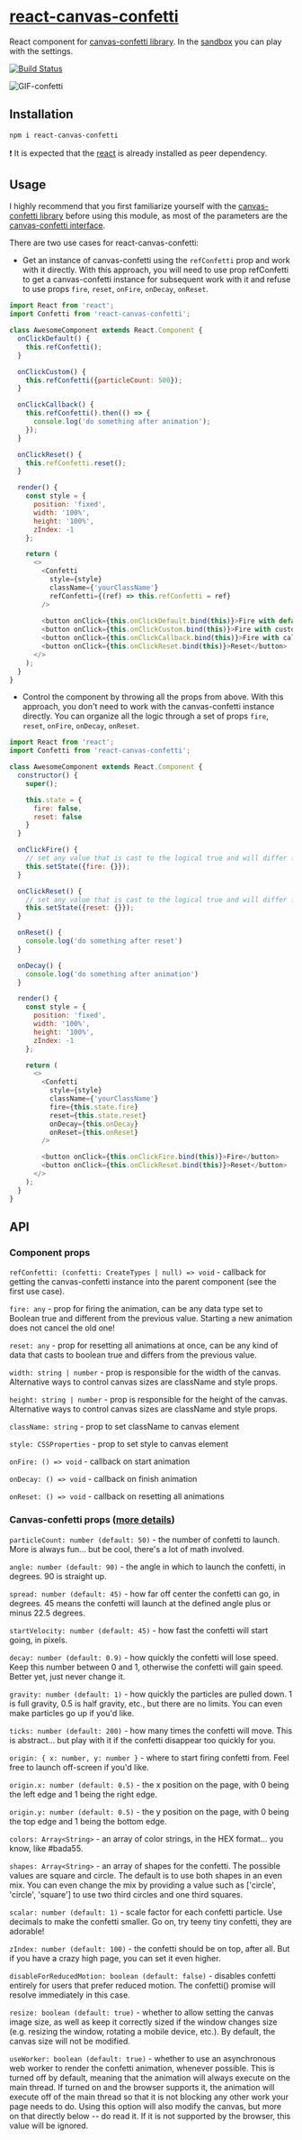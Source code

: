 # [react-canvas-confetti](https://ulitcos.github.io/react-canvas-confetti/)
React component for [canvas-confetti library](https://github.com/catdad/canvas-confetti). In the [sandbox](https://ulitcos.github.io/react-canvas-confetti/playground) you can play with the settings.

[![Build Status](https://travis-ci.com/ulitcos/react-canvas-confetti.svg?branch=master)](https://travis-ci.com/ulitcos/react-canvas-confetti)

![GIF-confetti](./pic/confetti-gif-800.gif)
## Installation
```bash
npm i react-canvas-confetti
```
:exclamation: It is expected that the [react](https://github.com/facebook/react) is already installed as peer dependency.

## Usage
I highly recommend that you first familiarize yourself with the [canvas-confetti library](https://github.com/catdad/canvas-confetti) before using this module, as most of the parameters are the [canvas-confetti interface](https://github.com/catdad/canvas-confetti#options).

There are two use cases for react-canvas-confetti:
- Get an instance of canvas-confetti using the `refConfetti` prop and work with it directly. With this approach, you will need to use prop refConfetti to get a canvas-confetti instance for subsequent work with it and refuse to use props `fire`, `reset`, `onFire`, `onDecay`, `onReset`. 
````javascript
import React from 'react';
import Confetti from 'react-canvas-confetti';

class AwesomeComponent extends React.Component {
  onClickDefault() {
    this.refConfetti();
  }

  onClickCustom() {
    this.refConfetti({particleCount: 500});
  }

  onClickCallback() {
    this.refConfetti().then(() => {
      console.log('do something after animation');
    });
  }

  onClickReset() {
    this.refConfetti.reset();
  }

  render() {
    const style = {
      position: 'fixed',
      width: '100%',
      height: '100%',
      zIndex: -1
    };

    return (
      <>
        <Confetti
          style={style}
          className={'yourClassName'}
          refConfetti={(ref) => this.refConfetti = ref}
        />
        
        <button onClick={this.onClickDefault.bind(this)}>Fire with default</button>
        <button onClick={this.onClickCustom.bind(this)}>Fire with custom</button>
        <button onClick={this.onClickCallback.bind(this)}>Fire with callback</button>
        <button onClick={this.onClickReset.bind(this)}>Reset</button>
      </>
    );
  }
}

````

- Control the component by throwing all the props from above. With this approach, you don't need to work with the canvas-confetti instance directly. You can organize all the logic through a set of props `fire`, `reset`, `onFire`, `onDecay`, `onReset`.
````javascript
import React from 'react';
import Confetti from 'react-canvas-confetti';

class AwesomeComponent extends React.Component {
  constructor() {
    super();

    this.state = {
      fire: false,
      reset: false
    }
  }

  onClickFire() {
    // set any value that is cast to the logical true and will differ from the previous one.
    this.setState({fire: {}});
  }

  onClickReset() {
    // set any value that is cast to the logical true and will differ from the previous one.
    this.setState({reset: {}});
  }

  onReset() {
    console.log('do something after reset')
  }

  onDecay() {
    console.log('do something after animation')
  }

  render() {
    const style = {
      position: 'fixed',
      width: '100%',
      height: '100%',
      zIndex: -1
    };

    return (
      <>
        <Confetti
          style={style}
          className={'yourClassName'}
          fire={this.state.fire}
          reset={this.state.reset}
          onDecay={this.onDecay}
          onReset={this.onReset}
        />

        <button onClick={this.onClickFire.bind(this)}>Fire</button>
        <button onClick={this.onClickReset.bind(this)}>Reset</button>
      </>
    );
  }
}

````

## API
### Component props
`refConfetti: (confetti: CreateTypes | null) => void` - callback for getting the canvas-confetti instance into the parent component (see the first use case).

`fire: any` - prop for firing the animation, can be any data type set to Boolean true and different from the previous value. Starting a new animation does not cancel the old one! 

`reset: any` - prop for resetting all animations at once, can be any kind of data that casts to boolean true and differs from the previous value.

`width: string | number` - prop is responsible for the width of the canvas. Alternative ways to control canvas sizes are className and style props.

`height: string | number` - prop is responsible for the height of the canvas. Alternative ways to control canvas sizes are className and style props.

`className: string` - prop to set className to canvas element

`style: CSSProperties` - prop to set style to canvas element

`onFire: () => void` - callback on start animation

`onDecay: () => void` - callback on finish animation

`onReset: () => void` - callback on resetting all animations

### Canvas-confetti props ([more details](https://github.com/catdad/canvas-confetti#options))
`particleCount: number (default: 50)` - the number of confetti to launch. More is always fun... but be cool, there's a lot of math involved.

`angle: number (default: 90)` - the angle in which to launch the confetti, in degrees. 90 is straight up.

`spread: number (default: 45)` - how far off center the confetti can go, in degrees. 45 means the confetti will launch at the defined angle plus or minus 22.5 degrees.

`startVelocity: number (default: 45)` - how fast the confetti will start going, in pixels.

`decay: number (default: 0.9)` - how quickly the confetti will lose speed. Keep this number between 0 and 1, otherwise the confetti will gain speed. Better yet, just never change it.

`gravity: number (default: 1)` - how quickly the particles are pulled down. 1 is full gravity, 0.5 is half gravity, etc., but there are no limits. You can even make particles go up if you'd like.

`ticks: number (default: 200)` - how many times the confetti will move. This is abstract... but play with it if the confetti disappear too quickly for you.

`origin: { x: number, y: number }` - where to start firing confetti from. Feel free to launch off-screen if you'd like.

`origin.x: number (default: 0.5)` - the x position on the page, with 0 being the left edge and 1 being the right edge.

`origin.y: number (default: 0.5)` - the y position on the page, with 0 being the top edge and 1 being the bottom edge.

`colors: Array<String>` - an array of color strings, in the HEX format... you know, like #bada55.

`shapes: Array<String>` - an array of shapes for the confetti. The possible values are square and circle. The default is to use both shapes in an even mix. You can even change the mix by providing a value such as ['circle', 'circle', 'square'] to use two third circles and one third squares.

`scalar: number (default: 1)` - scale factor for each confetti particle. Use decimals to make the confetti smaller. Go on, try teeny tiny confetti, they are adorable!

`zIndex: number (default: 100)` - the confetti should be on top, after all. But if you have a crazy high page, you can set it even higher.

`disableForReducedMotion: boolean (default: false)` - disables confetti entirely for users that prefer reduced motion. The confetti() promise will resolve immediately in this case.

`resize: boolean (default: true)` - whether to allow setting the canvas image size, as well as keep it correctly sized if the window changes size (e.g. resizing the window, rotating a mobile device, etc.). By default, the canvas size will not be modified.

`useWorker: boolean (default: true)` - whether to use an asynchronous web worker to render the confetti animation, whenever possible. This is turned off by default, meaning that the animation will always execute on the main thread. If turned on and the browser supports it, the animation will execute off of the main thread so that it is not blocking any other work your page needs to do. Using this option will also modify the canvas, but more on that directly below -- do read it. If it is not supported by the browser, this value will be ignored.
